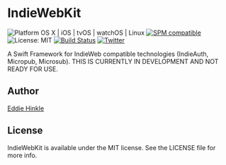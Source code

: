 # IndieWebKit
![Platform OS X | iOS | tvOS | watchOS | Linux](https://img.shields.io/badge/platform-Linux%20%7C%20OS%20X%20%7C%20iOS%20%7C%20tvOS%20%7C%20watchOS-orange.svg)
[![SPM compatible](https://img.shields.io/badge/SPM-compatible-4BC51D.svg?style=flat)](https://github.com/apple/swift-package-manager)
![License: MIT](https://img.shields.io/github/license/edwardhinkle/IndieWebKit.svg)
[![Build Status](https://api.travis-ci.org/EdwardHinkle/IndieWebKit.svg?branch=master)](https://travis-ci.org/EdwardHinkle/IndieWebKit)
[![Twitter](https://img.shields.io/badge/twitter-@eddiehinkle-blue.svg?style=flat)](http://twitter.com/eddiehinkle)

A Swift Framework for IndieWeb compatible technologies (IndieAuth, Micropub, Microsub). THIS IS CURRENTLY IN DEVELOPMENT AND NOT READY FOR USE.

## Author
[Eddie Hinkle](https://eddiehinkle.com)

## License
IndieWebKit is available under the MIT license. See the LICENSE file for more info.
